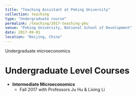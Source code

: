 ```yaml
---
title: "Teaching Assistant at Peking University"
collection: teaching
type: "Undergraduate course"
permalink: /teaching/2017-teaching-pku
venue: "Peking University, National School of Development"
date: 2017-09-01
location: "Beijing, China"
---
```


Undergraduate microeconomics

Undergraduate Level Courses
======
* **Intermediate Microeconomics**
  * Fall 2017 with Professors Ju Hu & Lixing Li